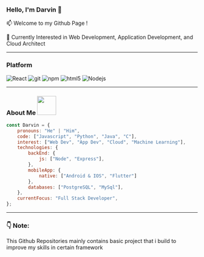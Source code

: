 ### Hello, I'm Darvin 👋

📫 Welcome to my Github Page ! 

💼 Currently Interested in Web Development, Application Development, and Cloud Architect

---
<h3>Platform</h3>
<p>
<img alt="React" src="https://img.shields.io/badge/-React-45b8d8?style=flat-square&logo=react&logoColor=white" />
<img alt="git" src="https://img.shields.io/badge/-Git-F05032?style=flat-square&logo=git&logoColor=white" />
<img alt="npm" src="https://img.shields.io/badge/-NPM-CB3837?style=flat-square&logo=npm&logoColor=white" />
<img alt="html5" src="https://img.shields.io/badge/-HTML5-E34F26?style=flat-square&logo=html5&logoColor=white" />
<img alt="Nodejs" src="https://img.shields.io/badge/-Nodejs-43853d?style=flat-square&logo=Node.js&logoColor=white" />


</p>

---
### About Me <img src="https://media.giphy.com/media/VgCDAzcKvsR6OM0uWg/giphy.gif" width="50">

```javascript
const Darvin = {
    pronouns: "He" | "Him",
    code: ["Javascript", "Python", "Java", "C"],
    interest: ["Web Dev", "App Dev", "Cloud", "Machine Learning"],
    technologies: {
        backEnd: {
            js: ["Node", "Express"],
        },
        mobileApp: {
            native: ["Android & IOS", "Flutter"]
        },
        databases: ["PostgreSQL", "MySql"],
    },
    currentFocus: "Full Stack Developer",
};
```


---
### 👇 Note: 
This Github Repositories mainly contains basic project that i build to improve my skills in certain framework 

<!--
**dadarvin/dadarvin** is a ✨ _special_ ✨ repository because its `README.md` (this file) appears on your GitHub profile.

Here are some ideas to get you started:

- 🔭 I’m currently working on ...
- 🌱 I’m currently learning ...
- 👯 I’m looking to collaborate on ...
- 🤔 I’m looking for help with ...
- 💬 Ask me about ...
- 📫 How to reach me: ...
- 😄 Pronouns: ...
- ⚡ Fun fact: ...
-->
